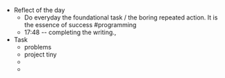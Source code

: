 - Reflect of the day
	- Do everyday the foundational task / the boring repeated action. It is the essence  of success #programming
	- 17:48 -- completing the writing.,
- Task
	- problems
	- project tiny
	-
	-